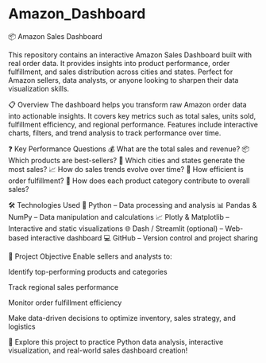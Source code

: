 # Amazon_Dashboard

📦 Amazon Sales Dashboard

This repository contains an interactive Amazon Sales Dashboard built with real order data. It provides insights into product performance, order fulfillment, and sales distribution across cities and states. Perfect for Amazon sellers, data analysts, or anyone looking to sharpen their data visualization skills.

📋 Overview
The dashboard helps you transform raw Amazon order data into actionable insights. It covers key metrics such as total sales, units sold, fulfillment efficiency, and regional performance. Features include interactive charts, filters, and trend analysis to track performance over time.

❓ Key Performance Questions
💰 What are the total sales and revenue?
📦 Which products are best-sellers?
🌆 Which cities and states generate the most sales?
📈 How do sales trends evolve over time?
🚚 How efficient is order fulfillment?
🧩 How does each product category contribute to overall sales?

🛠 Technologies Used
🐍 Python – Data processing and analysis
📊 Pandas & NumPy – Data manipulation and calculations
📈 Plotly & Matplotlib – Interactive and static visualizations
🌐 Dash / Streamlit (optional) – Web-based interactive dashboard
💻 GitHub – Version control and project sharing

🎯 Project Objective
Enable sellers and analysts to:

Identify top-performing products and categories

Track regional sales performance

Monitor order fulfillment efficiency

Make data-driven decisions to optimize inventory, sales strategy, and logistics

🚀 Explore this project to practice Python data analysis, interactive visualization, and real-world sales dashboard creation!
